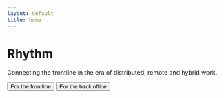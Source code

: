 ```yaml
---
layout: default
title: home
---
```


<div style="padding-bottom: 48px;">
<h1>Rhythm</h1>
<p>Connecting the frontline in the era of distributed, remote and hybrid work.</p>
<button type="button" name="button" class="button" onclick="window.location.href='/frontline';">For the frontline</button>
<button type="button" name="button" class="button" onclick="window.location.href='/back-office';">For the back office</button>
</div>
